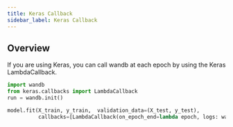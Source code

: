 ```yaml
---
title: Keras Callback
sidebar_label: Keras Callback
---
```


## Overview

If you are using Keras, you can call wandb at each epoch by using the Keras LambdaCallback.

```python
import wandb
from keras.callbacks import LambdaCallback
run = wandb.init()

model.fit(X_train, y_train,  validation_data=(X_test, y_test),
          callbacks=[LambdaCallback(on_epoch_end=lambda epoch, logs: wandb.log(logs))])
```
